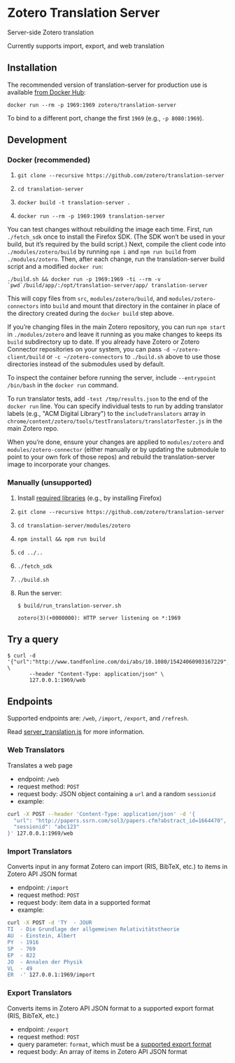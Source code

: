 # Zotero Translation Server

Server-side Zotero translation

Currently supports import, export, and web translation


## Installation

The recommended version of translation-server for production use is available [from Docker Hub](https://hub.docker.com/r/zotero/translation-server/):

``
docker run --rm -p 1969:1969 zotero/translation-server
``

To bind to a different port, change the first `1969` (e.g., `-p 8080:1969`).

## Development

### Docker (recommended)

1. `git clone --recursive https://github.com/zotero/translation-server`

1. `cd translation-server`

1. `docker build -t translation-server .`

1. `docker run --rm -p 1969:1969 translation-server`

You can test changes without rebuilding the image each time. First, run `./fetch_sdk` once to install the Firefox SDK. (The SDK won’t be used in your build, but it’s required by the build script.) Next, compile the client code into `./modules/zotero/build` by running `npm i` and `npm run build` from `./modules/zotero`. Then, after each change, run the translation-server build script and a modified `docker run`:

``
./build.sh && docker run -p 1969:1969 -ti --rm -v `pwd`/build/app/:/opt/translation-server/app/ translation-server
``

This will copy files from `src`, `modules/zotero/build`, and `modules/zotero-connectors` into `build` and mount that directory in the container in place of the directory created during the `docker build` step above.

If you’re changing files in the main Zotero repository, you can run `npm start` in `./modules/zotero` and leave it running as you make changes to keeps its `build` subdirectory up to date. If you already have Zotero or Zotero Connector repositories on your system, you can pass `-d ~/zotero-client/build` or `-c ~/zotero-connectors` to `./build.sh` above to use those directories instead of the submodules used by default.

To inspect the container before running the server, include `--entrypoint /bin/bash` in the `docker run` command.

To run translator tests, add `-test /tmp/results.json` to the end of the `docker run` line. You can specify individual tests to run by adding translator labels (e.g., "ACM Digital Library") to the `includeTranslators` array in `chrome/content/zotero/tools/testTranslators/translatorTester.js` in the main Zotero repo.

When you’re done, ensure your changes are applied to `modules/zotero` and `modules/zotero-connector` (either manually or by updating the submodule to point to your own fork of those repos) and rebuild the translation-server image to incorporate your changes.

### Manually (unsupported)

1. Install [required libraries](https://github.com/zotero/translation-server/blob/master/Dockerfile#L4) (e.g., by installing Firefox)

1. `git clone --recursive https://github.com/zotero/translation-server`

1. `cd translation-server/modules/zotero`

1. `npm install && npm run build`

1. `cd ../..`

1. `./fetch_sdk`

1. `./build.sh`

1. Run the server:

   ```
   $ build/run_translation-server.sh 

   zotero(3)(+0000000): HTTP server listening on *:1969
   ```

## Try a query

   ```
   $ curl -d '{"url":"http://www.tandfonline.com/doi/abs/10.1080/15424060903167229","sessionid":"abc123"}' \
          --header "Content-Type: application/json" \
          127.0.0.1:1969/web
   ```

## Endpoints

Supported endpoints are: `/web`, `/import`, `/export`, and `/refresh`.

Read [server_translation.js](./src/server_translation.js) for more information.

### Web Translators

Translates a web page

* endpoint: `/web`
* request method: `POST`
* request body: JSON object containing a `url` and a random `sessionid`
* example:
```bash
curl -X POST --header 'Content-Type: application/json' -d '{
  "url": "http://papers.ssrn.com/sol3/papers.cfm?abstract_id=1664470",
  "sessionid": "abc123"
}' 127.0.0.1:1969/web
```

### Import Translators

Converts input in any format Zotero can import (RIS, BibTeX, etc.) to items in Zotero API JSON format

* endpoint: `/import`
* request method: `POST`
* request body: item data in a supported format
* example:
```bash
curl -X POST -d 'TY  - JOUR
TI  - Die Grundlage der allgemeinen Relativitätstheorie
AU  - Einstein, Albert
PY  - 1916
SP  - 769
EP  - 822
JO  - Annalen der Physik
VL  - 49
ER  -' 127.0.0.1:1969/import
```

### Export Translators

Converts items in Zotero API JSON format to a supported export format (RIS, BibTeX, etc.)

* endpoint: `/export`
* request method: `POST`
* query parameter: `format`, which must be a [supported export format](https://github.com/zotero/translation-server/blob/master/src/server_translation.js#L31-43)
* request body: An array of items in Zotero API JSON format
